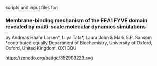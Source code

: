 scripts and input files for:
### Membrane-binding mechanism of the EEA1 FYVE domain revealed by multi-scale molecular dynamics simulations    

by Andreas Haahr Larsen*, Lilya Tata*, Laura John & Mark S.P. Sansom
*contributed equally
Department of Biochemistry, University of Oxford, Oxford, United Kingdom, OX1 3QU

https://zenodo.org/badge/352903223.svg


